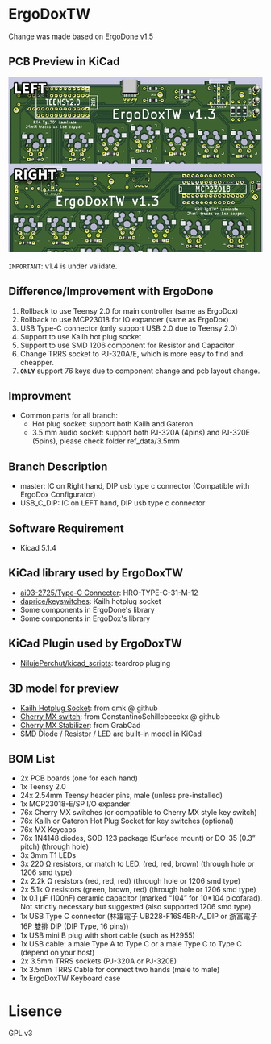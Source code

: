 # ErgoDoxTW
Change was made based on [ErgoDone v1.5](https://github.com/ktec-hq/ErgoDone/commit/091d1d12327a9dc95b3b4be09c8e6d85ce0d4d30)  

## PCB Preview in KiCad
![pcb preview](https://raw.githubusercontent.com/Keyman-Taiwan/ErgoDoxTW/master/pcb_preview.png)

`IMPORTANT`: v1.4 is under validate.

## Difference/Improvement with ErgoDone
1. Rollback to use Teensy 2.0 for main controller (same as ErgoDox)
2. Rollback to use MCP23018 for IO expander (same as ErgoDox)
3. USB Type-C connector (only support USB 2.0 due to Teensy 2.0)
4. Support to use Kailh hot plug socket
5. Support to use SMD 1206 component for Resistor and Capacitor
6. Change TRRS socket to PJ-320A/E, which is more easy to find and cheapper.
7. **`ONLY`** support 76 keys due to component change and pcb layout change.

## Improvment
* Common parts for all branch:
  * Hot plug socket: support both Kailh and Gateron 
  * 3.5 mm audio socket: support both PJ-320A (4pins) and PJ-320E (5pins), please check folder ref_data/3.5mm

## Branch Description
* master: IC on Right hand, DIP usb type c connector (Compatible with ErgoDox Configurator)
* USB_C_DIP: IC on LEFT hand, DIP usb type c connector

## Software Requirement
* Kicad 5.1.4

## KiCad library used by ErgoDoxTW
* [ai03-2725/Type-C Connecter](https://github.com/ai03-2725/Type-C.pretty): HRO-TYPE-C-31-M-12
* [daprice/keyswitches](https://github.com/daprice/keyswitches.pretty): Kailh hotplug socket
* Some components in ErgoDone's library
* Some components in ErgoDox's library

## KiCad Plugin used by ErgoDoxTW
* [NilujePerchut/kicad_scripts](https://github.com/NilujePerchut/kicad_scripts): teardrop pluging

## 3D model for preview
* [Kailh Hotplug Socket](https://github.com/qmk/qmk_hardware/tree/master/components): from qmk @ github
* [Cherry MX switch](https://github.com/ConstantinoSchillebeeckx/cherry-mx-switch): from ConstantinoSchillebeeckx @ github
* [Cherry MX Stabilizer](https://grabcad.com/library/cherry-mx-stabilizer-mx-1): from GrabCad
* SMD Diode / Resistor / LED are built-in model in KiCad

## BOM List
* 2x PCB boards (one for each hand)
* 1x Teensy 2.0
* 24x 2.54mm Teensy header pins, male (unless pre-installed)
* 1x MCP23018-E/SP I/O expander
* 76x Cherry MX switches (or compatible to Cherry MX style key switch)
* 76x Kailh or Gateron Hot Plug Socket for key switches (optional)
* 76x MX Keycaps
* 76x 1N4148 diodes, SOD-123 package (Surface mount) or DO-35 (0.3” pitch) (through hole)
* 3x 3mm T1 LEDs
* 3x 220 Ω resistors, or match to LED. (red, red, brown) (through hole or 1206 smd type)
* 2x 2.2k Ω resistors (red, red, red) (through hole or 1206 smd type)
* 2x 5.1k Ω resistors (green, brown, red) (through hole or 1206 smd type)
* 1x 0.1 μF (100nF) ceramic capacitor (marked “104” for 10*104 picofarad). Not strictly necessary but suggested (also supported 1206 smd type)
* 1x USB Type C connector (林躍電子 UB228-F16S4BR-A_DIP or 浙富電子 16P 雙排 DIP (DIP Type, 16 pins))
* 1x USB mini B plug with short cable (such as H2955)
* 1x USB cable: a male Type A to Type C or a male Type C to Type C (depend on your host)
* 2x 3.5mm TRRS sockets (PJ-320A or PJ-320E)
* 1x 3.5mm TRRS Cable for connect two hands (male to male)
* 1x ErgoDoxTW Keyboard case

# Lisence
GPL v3

